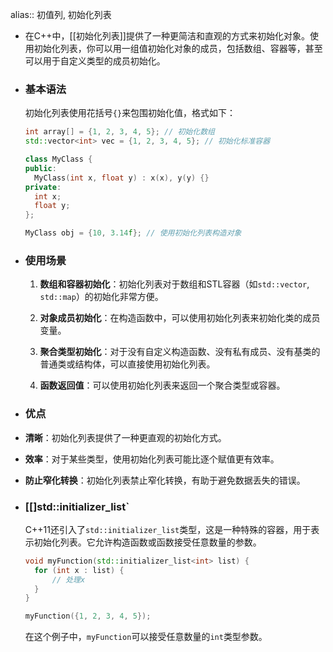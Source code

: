 alias:: 初值列, 初始化列表

- 在C++中，[[初始化列表]]提供了一种更简洁和直观的方式来初始化对象。使用初始化列表，你可以用一组值初始化对象的成员，包括数组、容器等，甚至可以用于自定义类型的成员初始化。
- ### 基本语法
  
  初始化列表使用花括号`{}`来包围初始化值，格式如下：
  
  ```cpp
  int array[] = {1, 2, 3, 4, 5}; // 初始化数组
  std::vector<int> vec = {1, 2, 3, 4, 5}; // 初始化标准容器
  
  class MyClass {
  public:
    MyClass(int x, float y) : x(x), y(y) {}
  private:
    int x;
    float y;
  };
  
  MyClass obj = {10, 3.14f}; // 使用初始化列表构造对象
  ```
- ### 使用场景
  
  1. **数组和容器初始化**：初始化列表对于数组和STL容器（如`std::vector`, `std::map`）的初始化非常方便。
  
  2. **对象成员初始化**：在构造函数中，可以使用初始化列表来初始化类的成员变量。
  
  3. **聚合类型初始化**：对于没有自定义构造函数、没有私有成员、没有基类的普通类或结构体，可以直接使用初始化列表。
  
  4. **函数返回值**：可以使用初始化列表来返回一个聚合类型或容器。
- ### 优点
- **清晰**：初始化列表提供了一种更直观的初始化方式。
- **效率**：对于某些类型，使用初始化列表可能比逐个赋值更有效率。
- **防止窄化转换**：初始化列表禁止窄化转换，有助于避免数据丢失的错误。
- ### [[]std::initializer_list`
  C++11还引入了`std::initializer_list`类型，这是一种特殊的容器，用于表示初始化列表。它允许构造函数或函数接受任意数量的参数。
  ```cpp
  void myFunction(std::initializer_list<int> list) {
    for (int x : list) {
        // 处理x
    }
  }
  
  myFunction({1, 2, 3, 4, 5});
  ```
  在这个例子中，`myFunction`可以接受任意数量的`int`类型参数。